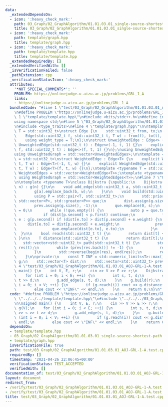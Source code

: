```yaml
---
data:
  _extendedDependsOn:
  - icon: ':heavy_check_mark:'
    path: 03_Graph/02_GraphAlgorithm/01.01.03.01_single-source-shortest-path.weighted-graph.dijkstra.hpp
    title: 03_Graph/02_GraphAlgorithm/01.01.03.01_single-source-shortest-path.weighted-graph.dijkstra.hpp
  - icon: ':heavy_check_mark:'
    path: template/graph.hpp
    title: template/graph.hpp
  - icon: ':heavy_check_mark:'
    path: template/template.hpp
    title: template/template.hpp
  _extendedRequiredBy: []
  _extendedVerifiedWith: []
  _isVerificationFailed: false
  _pathExtension: cpp
  _verificationStatusIcon: ':heavy_check_mark:'
  attributes:
    '*NOT_SPECIAL_COMMENTS*': ''
    PROBLEM: https://onlinejudge.u-aizu.ac.jp/problems/GRL_1_A
    links:
    - https://onlinejudge.u-aizu.ac.jp/problems/GRL_1_A
  bundledCode: "#line 1 \"test/03_Graph/02_GraphAlgorithm/01.01.03.01_AOJ-GRL-1-A.test.cpp\"\
    \n#define PROBLEM \"https://onlinejudge.u-aizu.ac.jp/problems/GRL_1_A\"\n#line\
    \ 1 \"template/template.hpp\"\n#include <bits/stdc++.h>\n#define int int64_t\n\
    using namespace std;\n#line 5 \"03_Graph/02_GraphAlgorithm/01.01.03.01_single-source-shortest-path.weighted-graph.dijkstra.hpp\"\
    \n#include <type_traits>\n#line 4 \"template/graph.hpp\"\n\ntemplate <typename\
    \ T = std::uint32_t>\nstruct Edge {\n    std::uint32_t from, to;\n    T weight;\n\
    \    Edge(std::uint32_t f, std::uint32_t t, T w) : from(f), to(t), weight(w) {}\n\
    \    using weight_type = T;\n};\n\nstruct UnweightedEdge : Edge<> {\n    explicit\
    \ UnweightedEdge(std::uint32_t t) : Edge<>(-1, t, 1) {}\n    explicit UnweightedEdge(std::uint32_t\
    \ f, std::uint32_t t) : Edge<>(f, t, 1) {}\n};\nusing UnweightedEdges = std::vector<UnweightedEdge>;\n\
    using UnweightedGraph = std::vector<UnweightedEdges>;\n\ntemplate <typename T\
    \ = std::uint32_t>\nstruct WeightedEdge : Edge<T> {\n    explicit WeightedEdge(std::uint32_t\
    \ t, T w) : Edge<T>(-1, t, w) {}\n    explicit WeightedEdge(std::uint32_t f, std::uint32_t\
    \ t, T w) : Edge<T>(f, t, w) {}\n};\ntemplate <typename T = std::uint32_t> using\
    \ WeightedEdges = std::vector<WeightedEdge<T>>;\ntemplate <typename T = std::uint32_t>\
    \ using WeightedGraph = std::vector<WeightedEdges<T>>;\n#line 7 \"03_Graph/02_GraphAlgorithm/01.01.03.01_single-source-shortest-path.weighted-graph.dijkstra.hpp\"\
    \n\ntemplate <typename T>\nclass Dijkstra {\npublic:\n    Dijkstra(std::uint32_t\
    \ n) : g(n) {}\n\n    void add_edge(std::uint32_t a, std::uint32_t b, T w) {\n\
    \        g[a].emplace_back(b, w);\n    }\n\n    void build(std::uint32_t s) {\n\
    \        using P = std::pair<T, std::uint32_t>;\n        std::priority_queue<P,\
    \ std::vector<P>, std::greater<P>> que;\n        dist.assign(g.size(), INF);\n\
    \        prev.assign(g.size(), -1);\n        que.emplace(0, s);\n        dist[s]\
    \ = 0;\n        while (!que.empty()) {\n            auto p = que.top(); que.pop();\n\
    \            if (dist[p.second] < p.first) continue;\n            for (auto&&\
    \ e : g[p.second]) if (dist[e.to] > dist[p.second] + e.weight) {\n           \
    \     dist[e.to] = dist[p.second] + e.weight;\n                prev[e.to] = p.second;\n\
    \                que.emplace(dist[e.to], e.to);\n            }\n        }\n  \
    \  }\n\n    bool reach(std::uint32_t t) {\n        return dist[t] < INF;\n   \
    \ }\n\n    T distance(std::uint32_t t) {\n        return dist[t];\n    }\n\n \
    \   std::vector<std::uint32_t> path(std::uint32_t t) {\n        std::vector<std::uint32_t>\
    \ res(t);\n        while (prev[res.back()] != -1) {\n            res.push_back(prev[res.back()]);\n\
    \        }\n        std::reverse(begin(res), end(res));\n        return res;\n\
    \    }\n\nprivate:\n    const T INF = std::numeric_limits<T>::max();\n    WeightedGraph<T>\
    \ g;\n    std::vector<T> dist;\n    std::vector<std::uint32_t> prev;\n};\n#line\
    \ 4 \"test/03_Graph/02_GraphAlgorithm/01.01.03.01_AOJ-GRL-1-A.test.cpp\"\n\nsigned\
    \ main() {\n    int V, E, r;\n    cin >> V >> E >> r;\n    Dijkstra<long> g(V);\n\
    \    for (int i = 0; i < E; ++i) {\n        int s, t, d;\n        cin >> s >>\
    \ t >> d;\n        g.add_edge(s, t, d);\n    }\n    g.build(r);\n    for (int\
    \ i = 0; i < V; ++i) {\n        if (g.reach(i)) cout << g.distance(i) << endl;\n\
    \        else cout << \"INF\" << endl;\n    }\n    return 0;\n}\n"
  code: "#define PROBLEM \"https://onlinejudge.u-aizu.ac.jp/problems/GRL_1_A\"\n#include\
    \ \"../../../template/template.hpp\"\n#include \"../../../03_Graph/02_GraphAlgorithm/01.01.03.01_single-source-shortest-path.weighted-graph.dijkstra.hpp\"\
    \n\nsigned main() {\n    int V, E, r;\n    cin >> V >> E >> r;\n    Dijkstra<long>\
    \ g(V);\n    for (int i = 0; i < E; ++i) {\n        int s, t, d;\n        cin\
    \ >> s >> t >> d;\n        g.add_edge(s, t, d);\n    }\n    g.build(r);\n    for\
    \ (int i = 0; i < V; ++i) {\n        if (g.reach(i)) cout << g.distance(i) <<\
    \ endl;\n        else cout << \"INF\" << endl;\n    }\n    return 0;\n}"
  dependsOn:
  - template/template.hpp
  - 03_Graph/02_GraphAlgorithm/01.01.03.01_single-source-shortest-path.weighted-graph.dijkstra.hpp
  - template/graph.hpp
  isVerificationFile: true
  path: test/03_Graph/02_GraphAlgorithm/01.01.03.01_AOJ-GRL-1-A.test.cpp
  requiredBy: []
  timestamp: '2021-04-26 22:06:45+00:00'
  verificationStatus: TEST_ACCEPTED
  verifiedWith: []
documentation_of: test/03_Graph/02_GraphAlgorithm/01.01.03.01_AOJ-GRL-1-A.test.cpp
layout: document
redirect_from:
- /verify/test/03_Graph/02_GraphAlgorithm/01.01.03.01_AOJ-GRL-1-A.test.cpp
- /verify/test/03_Graph/02_GraphAlgorithm/01.01.03.01_AOJ-GRL-1-A.test.cpp.html
title: test/03_Graph/02_GraphAlgorithm/01.01.03.01_AOJ-GRL-1-A.test.cpp
---
```


